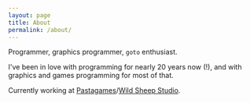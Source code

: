 ```yaml
---
layout: page
title: About
permalink: /about/
---
```


Programmer, graphics programmer, `goto` enthusiast.

I've been in love with programming for nearly 20 years now (!), and with graphics and games programming for most of that.

Currently working at [Pastagames](http://www.pastagames.com/)/[Wild Sheep Studio](http://www.wildsheepstudio.com/).